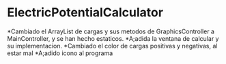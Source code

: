 # ElectricPotentialCalculator
*Cambiado el ArrayList de cargas y sus metodos de GraphicsController a MainController, y se han hecho estaticos.
*A;adida la ventana de calcular y su implementacion.
*Cambiado el color de cargas positivas y negativas, al estar mal
*A;adido icono al programa
